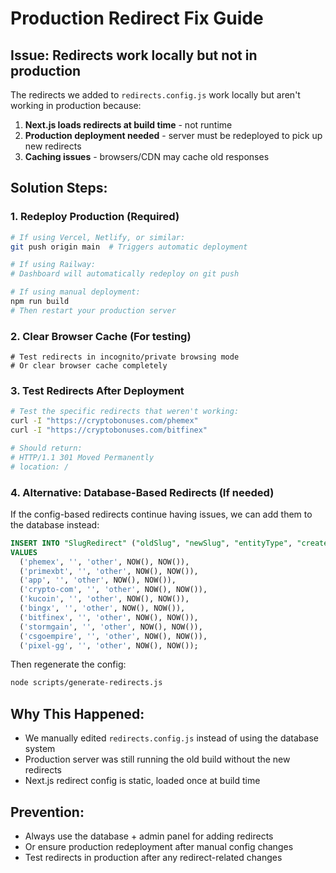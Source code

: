# Production Redirect Fix Guide

## Issue: Redirects work locally but not in production

The redirects we added to `redirects.config.js` work locally but aren't working in production because:

1. **Next.js loads redirects at build time** - not runtime
2. **Production deployment needed** - server must be redeployed to pick up new redirects  
3. **Caching issues** - browsers/CDN may cache old responses

## Solution Steps:

### 1. Redeploy Production (Required)
```bash
# If using Vercel, Netlify, or similar:
git push origin main  # Triggers automatic deployment

# If using Railway:
# Dashboard will automatically redeploy on git push

# If using manual deployment:
npm run build
# Then restart your production server
```

### 2. Clear Browser Cache (For testing)
```
# Test redirects in incognito/private browsing mode
# Or clear browser cache completely
```

### 3. Test Redirects After Deployment
```bash
# Test the specific redirects that weren't working:
curl -I "https://cryptobonuses.com/phemex"
curl -I "https://cryptobonuses.com/bitfinex"

# Should return:
# HTTP/1.1 301 Moved Permanently
# location: /
```

### 4. Alternative: Database-Based Redirects (If needed)
If the config-based redirects continue having issues, we can add them to the database instead:

```sql
INSERT INTO "SlugRedirect" ("oldSlug", "newSlug", "entityType", "createdAt", "updatedAt") 
VALUES 
  ('phemex', '', 'other', NOW(), NOW()),
  ('primexbt', '', 'other', NOW(), NOW()),
  ('app', '', 'other', NOW(), NOW()),
  ('crypto-com', '', 'other', NOW(), NOW()),
  ('kucoin', '', 'other', NOW(), NOW()),
  ('bingx', '', 'other', NOW(), NOW()),
  ('bitfinex', '', 'other', NOW(), NOW()),
  ('stormgain', '', 'other', NOW(), NOW()),
  ('csgoempire', '', 'other', NOW(), NOW()),
  ('pixel-gg', '', 'other', NOW(), NOW());
```

Then regenerate the config:
```bash
node scripts/generate-redirects.js
```

## Why This Happened:
- We manually edited `redirects.config.js` instead of using the database system
- Production server was still running the old build without the new redirects
- Next.js redirect config is static, loaded once at build time

## Prevention:
- Always use the database + admin panel for adding redirects
- Or ensure production redeployment after manual config changes
- Test redirects in production after any redirect-related changes 